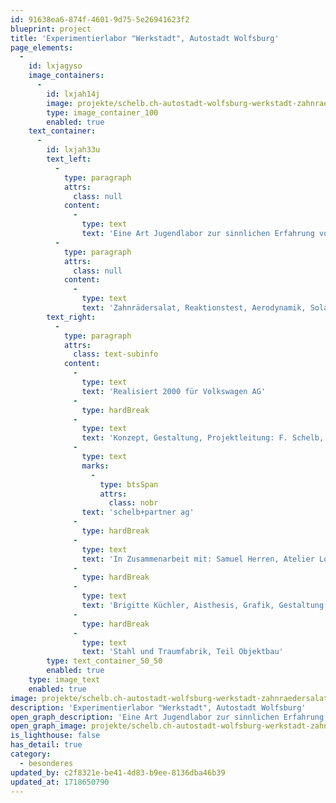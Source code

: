 ```yaml
---
id: 91638ea6-874f-4601-9d75-5e26941623f2
blueprint: project
title: 'Experimentierlabor "Werkstadt", Autostadt Wolfsburg'
page_elements:
  -
    id: lxjagyso
    image_containers:
      -
        id: lxjah14j
        image: projekte/schelb.ch-autostadt-wolfsburg-werkstadt-zahnraedersalat.jpg
        type: image_container_100
        enabled: true
    text_container:
      -
        id: lxjah33u
        text_left:
          -
            type: paragraph
            attrs:
              class: null
            content:
              -
                type: text
                text: 'Eine Art Jugendlabor zur sinnlichen Erfahrung von Phänomenen rund um die Mobilität, mit 20 selbst entwickelten Exerimentierstationen, Vorführungen und Workshops.'
          -
            type: paragraph
            attrs:
              class: null
            content:
              -
                type: text
                text: 'Zahnrädersalat, Reaktionstest, Aerodynamik, Solarfahrzeug, Hubkolbenmotor, Strömungswanne, Magnetbahn, Stossdämpfer, Prallwand, Knautschzone, Windmaschine'
        text_right:
          -
            type: paragraph
            attrs:
              class: text-subinfo
            content:
              -
                type: text
                text: 'Realisiert 2000 für Volkswagen AG'
              -
                type: hardBreak
              -
                type: text
                text: 'Konzept, Gestaltung, Projektleitung: F. Schelb, atelier '
              -
                type: text
                marks:
                  -
                    type: btsSpan
                    attrs:
                      class: nobr
                text: 'schelb+partner ag'
              -
                type: hardBreak
              -
                type: text
                text: 'In Zusammenarbeit mit: Samuel Herren, Atelier Lorraine, Objektbau'
              -
                type: hardBreak
              -
                type: text
                text: 'Brigitte Küchler, Aisthesis, Grafik, Gestaltung'
              -
                type: hardBreak
              -
                type: text
                text: 'Stahl und Traumfabrik, Teil Objektbau'
        type: text_container_50_50
        enabled: true
    type: image_text
    enabled: true
image: projekte/schelb.ch-autostadt-wolfsburg-werkstadt-zahnraedersalat.jpg
description: 'Experimentierlabor "Werkstadt", Autostadt Wolfsburg'
open_graph_description: 'Eine Art Jugendlabor zur sinnlichen Erfahrung von Phänomenen rund um die Mobilität, mit 20 selbst entwickelten Exerimentierstationen, Vorführungen und Workshops.'
open_graph_image: projekte/schelb.ch-autostadt-wolfsburg-werkstadt-zahnraedersalat.jpg
is_lighthouse: false
has_detail: true
category:
  - besonderes
updated_by: c2f8321e-be41-4d83-b9ee-8136dba46b39
updated_at: 1718650790
---
```

